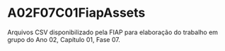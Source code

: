 # A02F07C01FiapAssets
Arquivos CSV disponibilizado pela FIAP para elaboração do trabalho em grupo do Ano 02, Capítulo 01, Fase 07.

